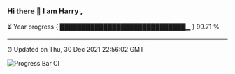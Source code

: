 ### Hi there 👋 I am Harry , 

⏳ Year progress { █████████████████████████████▁ } 99.71 %

---

⏰ Updated on Thu, 30 Dec 2021 22:56:02 GMT

![Progress Bar CI](https://github.com/duykhang68/duykhang68/workflows/Progress%20Bar%20CI/badge.svg)
